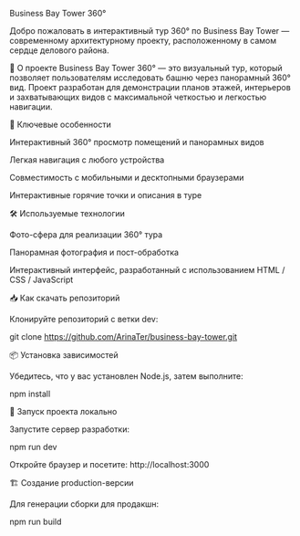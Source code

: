 Business Bay Tower 360°

Добро пожаловать в интерактивный тур 360° по Business Bay Tower — современному архитектурному проекту, расположенному в самом сердце делового района.

📌 О проекте
Business Bay Tower 360° — это визуальный тур, который позволяет пользователям исследовать башню через панорамный 360° вид. Проект разработан для демонстрации планов этажей, интерьеров и захватывающих видов с максимальной четкостью и легкостью навигации.

🎯 Ключевые особенности

Интерактивный 360° просмотр помещений и панорамных видов

Легкая навигация с любого устройства

Совместимость с мобильными и десктопными браузерами

Интерактивные горячие точки и описания в туре

🛠️ Используемые технологии

Фото-сфера для реализации 360° тура

Панорамная фотография и пост-обработка

Интерактивный интерфейс, разработанный с использованием HTML / CSS / JavaScript



📥 Как скачать репозиторий

Клонируйте репозиторий с ветки dev:

git clone https://github.com/ArinaTer/business-bay-tower.git

📦 Установка зависимостей

Убедитесь, что у вас установлен Node.js, затем выполните:

npm install

🚀 Запуск проекта локально

Запустите сервер разработки:

npm run dev

Откройте браузер и посетите: http://localhost:3000

🏗️ Создание production-версии

Для генерации сборки для продакшн:

npm run build
